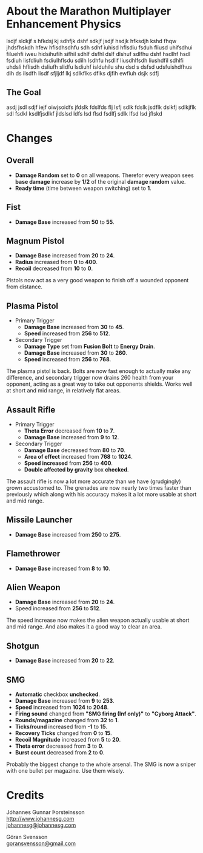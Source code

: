 # About the Marathon Multiplayer Enhancement Physics
lsdjf sldkjf s hfkdsj kj sdhfjk dshf sdkjf jsdjf hsdjk hfksdjh kshd fhqw jhdsfhskdh hfew hfisdhsdhfu sdh sdhf iuhisd hflsdiu fsduh fliusd uhifsdhui filuehfi iweu hidsihufih sifhil sdhlf dsfhl dslf dlshuf sdlfhu dshf hsdlhf hsdl fsdiuh lisfdliuh fsdiulhflsdu sdilh lsdhfu hsdlif liusdhlfsdh liushdfil sdhlfi uhdsli hflisdh dsliufh slidfu lsdiuhf islduhilu shu dsd s dsfsd udsfuishdfhus dih ds ilsdfh lisdf sfjljdf lkj sdlkflks dflks djfih ewfiuh dsjk sdfj

## The Goal
asdj jsdl sdjf iejf oiwjsoidfs jfdslk fdslfds flj lsfj sdlk fdslk jsdflk dslkfj  sdlkjflk sdl fsdkl ksdlfjsdlkf jldslsd ldfs lsd flsd fsdlfj sdlk lfsd lsd jflskd

# Changes

## Overall
- **Damage Random** set to **0** on all weapons. Therefor every weapon sees **base damage** increase by **1/2** of the original **damage random** value.
- **Ready time** (time between weapon switching) set to **1**.

## Fist
- **Damage Base** increased from **50** to **55**.

## Magnum Pistol
- **Damage Base** increased from **20** to **24**.
- **Radius** increased from **0** to **400**.
- **Recoil** decreased from **10** to **0**.

Pistols now act as a very good weapon to finish off a wounded opponent from distance.

## Plasma Pistol
- Primary Trigger
	- **Damage Base** increased from **30** to **45**.
	- **Speed** increased from **256** to **512**.
- Secondary Trigger
	- **Damage Type** set from **Fusion Bolt** to **Energy Drain**.
	- **Damage Base** increased from **30** to **260**.
	- **Speed** increased from **256** to **768**.

The plasma pistol is back. Bolts are now fast enough to actually make any difference, and secondary trigger now drains 260 health from your opponent, acting as a great way to take out opponents shields. Works well at short and mid range, in relatively flat areas.

## Assault Rifle
- Primary Trigger
	- **Theta Error** decreased from **10** to **7**.
	- **Damage Base** increased from **9** to **12**.
- Secondary Trigger
	- **Damage Base** decreased from **80** to **70**.
	- **Area of effect** increased from **768** to **1024**.
	- **Speed increased** from **256** to **400**.
	- **Double affected by gravity** box **checked**.
	
The assault rifle is now a lot more accurate than we have (grudgingly) grown accustomed to. The grenades are now nearly two times faster than previously which along with his accuracy makes it a lot more usable at short and mid range.

## Missile Launcher
- **Damage Base** increased from **250** to **275**.

## Flamethrower
- **Damage Base** increased from **8** to **10**.

## Alien Weapon
- **Damage Base** increased from **20** to **24**.
- Speed increased from **256** to **512**.

The speed increase now makes the alien weapon actually usable at short and mid range. And also makes it a good way to clear an area.

## Shotgun
- **Damage Base** increased from **20** to **22**.

## SMG
- **Automatic** checkbox **unchecked**.
- **Damage Base** increased from **9** to **253**.
- **Speed** increased from **1024** to **2048**.
- **Firing sound** changed from **"SMG firing (Inf only)"** to **"Cyborg Attack"**.
- **Rounds/magazine** changed from **32** to **1**.
- **Ticks/round** increased from **-1** to **15**.
- **Recovery Ticks** changed from **0** to **15**.
- **Recoil Magnitude** increased from **5** to **20**.
- **Theta error** decreased from **3** to **0**.
- **Burst count** decreased from **2** to **0**.

Probably the biggest change to the whole arsenal. The SMG is now a sniper with one bullet per magazine. Use them wisely.

# Credits
Jóhannes Gunnar Þorsteinsson  
http://www.johannesg.com  
johannesg@johannesg.com

Göran Svensson  
goransvensson@gmail.com
